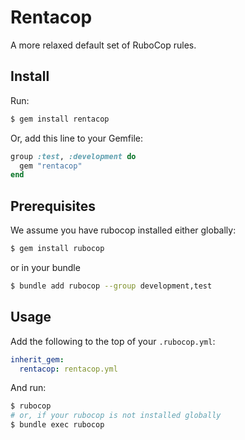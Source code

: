 # Rentacop

A more relaxed default set of RuboCop rules.

## Install

Run:

```bash
$ gem install rentacop
```

Or, add this line to your Gemfile:

```ruby
group :test, :development do
  gem "rentacop"
end
```

## Prerequisites

We assume you have rubocop installed either globally:

```bash
$ gem install rubocop
```

or in your bundle

```bash
$ bundle add rubocop --group development,test
```

## Usage

Add the following to the top of your `.rubocop.yml`:

```yaml
inherit_gem:
  rentacop: rentacop.yml
```

And run:

```bash
$ rubocop
# or, if your rubocop is not installed globally
$ bundle exec rubocop
```
